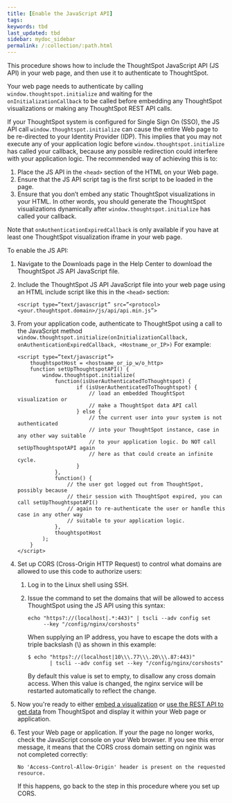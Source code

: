 ```yaml
---
title: [Enable the JavaScript API]
tags:
keywords: tbd
last_updated: tbd
sidebar: mydoc_sidebar
permalink: /:collection/:path.html
---
```

This procedure shows how to include the ThoughtSpot JavaScript API (JS API) in your web page, and then use it to authenticate to ThoughtSpot.

Your web page needs to authenticate by calling `window.thoughtspot.initialize` and waiting for the `onInitializationCallback` to be called before embedding any ThoughtSpot visualizations or making any ThoughtSpot REST API calls.

If your ThoughtSpot system is configured for Single Sign On \(SSO\), the JS API call `window.thoughtspot.initialize` can cause the entire Web page to be re-directed to your Identity Provider \(IDP\). This implies that you may not execute any of your application logic before `window.thoughtspot.initialize` has called your callback, because any possible redirection could interfere with your application logic. The recommended way of achieving this is to:

1. Place the JS API in the `<head>` section of the HTML on your Web page.
2. Ensure that the JS API script tag is the first script to be loaded in the page.
3. Ensure that you don’t embed any static ThoughtSpot visualizations in your HTML. In other words, you should generate the ThoughtSpot visualizations dynamically after `window.thoughtspot.initialize` has called your callback.

Note that `onAuthenticationExpiredCallback` is only available if you have at least one ThoughtSpot visualization iframe in your web page.

To enable the JS API:

1. Navigate to the Downloads page in the Help Center to download the ThoughtSpot JS API JavaScript file.
2. Include the ThoughtSpot JS API JavaScript file into your web page using an HTML include script like this in the `<head>` section:

    ```
    <script type=”text/javascript” src=”<protocol><your.thoughtspot.domain>/js/api/api.min.js”>
    ```

3. From your application code, authenticate to ThoughtSpot using a call to the JavaScript method `window.thoughtspot.initialize(onInitializationCallback, onAuthenticationExpiredCallback, <Hostname_or_IP>)` For example:

    ```
    <script type=”text/javascript”>
        thoughtspotHost = <hostname_or_ip_w/o_http>
        function setUpThoughtspotAPI() {
            window.thoughtspot.initialize(
                function(isUserAuthenticatedToThoughtspot) {
                       if (isUserAuthenticatedToThoughtspot) {
                           // load an embedded ThoughtSpot visualization or
                           // make a ThoughtSpot data API call
                       } else {
                           // the current user into your system is not authenticated
                           // into your ThoughtSpot instance, case in any other way suitable
                           // to your application logic. Do NOT call setUpThoughtspotAPI again
                           // here as that could create an infinite cycle.
                       }
                },
                function() {
                    // the user got logged out from ThoughtSpot, possibly because
                    // their session with ThoughtSpot expired, you can call setUpThoughtspotAPI()
                    // again to re-authenticate the user or handle this case in any other way
                    // suitable to your application logic.
                },
                thoughtspotHost
            );
        }
    </script>
    ```

4. Set up CORS \(Cross-Origin HTTP Request\) to control what domains are allowed to use this code to authorize users:
    1. Log in to the Linux shell using SSH.
    2. Issue the command to set the domains that will be allowed to access ThoughtSpot using the JS API using this syntax:

        ```
        echo "https?://(localhost|.*:443)" | tscli --adv config set
             --key "/config/nginx/corshosts"
        ```

        When supplying an IP address, you have to escape the dots with a triple backslash \(\\\) as shown in this example:

        ```
        $ echo "https?://(localhost|10\\\.77\\\.20\\\.87:443)"
               | tscli --adv config set --key "/config/nginx/corshosts"
        ```

        By default this value is set to empty, to disallow any cross domain access.
        When this value is changed, the nginx service will be restarted automatically to reflect the change.

5. Now you're ready to either [embed a visualization](/admin/embedding-viz/embed-a-viz.html#) or [use the REST API to get data](/admin/data-api/use-data-api-read.html#) from ThoughtSpot and display it within your Web page or application.
6. Test your Web page or application.
  If your the page no longer works, check the JavaScript console on your Web browser. If you see this error message, it means that the CORS cross domain setting on nginix was not completed correctly:

    ```
    No 'Access-Control-Allow-Origin' header is present on the requested resource.
    ```

    If this happens, go back to the step in this procedure where you set up CORS.

